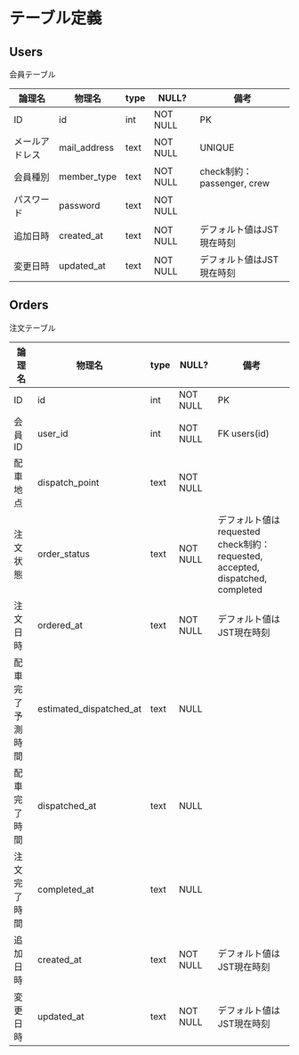 # テーブル定義

## Users

会員テーブル

| 論理名| 物理名 | type | NULL? | 備考 |
| --- | --- | --- | --- | --- |
| ID | id | int | NOT NULL | PK |
| メールアドレス | mail_address | text | NOT NULL | UNIQUE |
| 会員種別 | member_type | text | NOT NULL | check制約：passenger, crew |
| パスワード | password | text | NOT NULL | |
| 追加日時 | created_at | text | NOT NULL | デフォルト値はJST現在時刻 |
| 変更日時 | updated_at | text | NOT NULL | デフォルト値はJST現在時刻 |

## Orders

注文テーブル

| 論理名| 物理名 | type | NULL? | 備考 |
| --- | --- | --- | --- | --- |
| ID | id | int | NOT NULL | PK |
| 会員ID | user_id | int | NOT NULL | FK users(id) |
| 配車地点 | dispatch_point | text | NOT NULL | |
| 注文状態 | order_status | text | NOT NULL | デフォルト値はrequested<br>check制約：requested, accepted, dispatched, completed |
| 注文日時 | ordered_at | text | NOT NULL | デフォルト値はJST現在時刻 |
| 配車完了予測時間 | estimated_dispatched_at | text | NULL | |
| 配車完了時間 | dispatched_at | text | NULL | |
| 注文完了時間 | completed_at | text | NULL | |
| 追加日時 | created_at | text | NOT NULL | デフォルト値はJST現在時刻 |
| 変更日時 | updated_at | text | NOT NULL | デフォルト値はJST現在時刻 |
